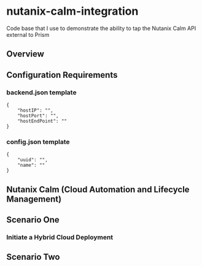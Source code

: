 # nutanix-calm-integration
Code base that I use to demonstrate the ability to tap the Nutanix Calm API external to Prism

## Overview

## Configuration Requirements

### backend.json template

```
{
	"hostIP": "",
	"hostPort": "",
	"hostEndPoint": ""
}
```

### config.json template

```
{
	"uuid": "",
	"name": ""
}
```


## Nutanix Calm (Cloud Automation and Lifecycle Management)

## Scenario One

### Initiate a Hybrid Cloud Deployment

## Scenario Two

### 
